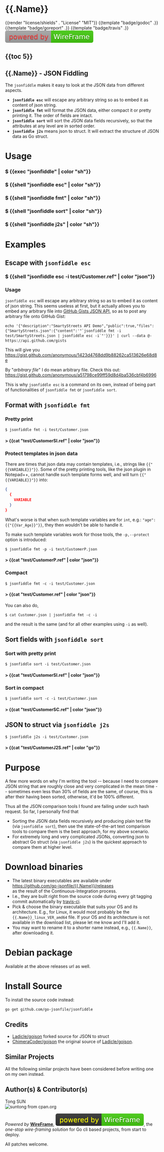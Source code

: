 
# {{.Name}}

{{render "license/shields" . "License" "MIT"}}
{{template "badge/godoc" .}}
{{template "badge/goreport" .}}
{{template "badge/travis" .}}
[![PoweredBy WireFrame](https://github.com/go-easygen/wireframe/blob/master/PoweredBy-WireFrame-R.svg)](http://godoc.org/github.com/go-easygen/wireframe)

## {{toc 5}}

## {{.Name}} - JSON Fiddling

The `jsonfiddle` makes it easy to look at the JSON data from different aspects. 

- **`jsonfiddle esc`** will escape any arbitrary string so as to embed it as content of json string.
- **`jsonfiddle fmt`** will format the JSON data, either compact it or pretty printing it. The order of fields are intact. 
- **`jsonfiddle sort`** will sort the JSON data fields recursively, so that the attributes at any level are in sorted order.
- **`jsonfiddle j2s`** means json to struct. It will extract the structure of JSON data as Go struct.

# Usage

### $ {{exec "jsonfiddle" | color "sh"}}

### $ {{shell "jsonfiddle esc" | color "sh"}}

### $ {{shell "jsonfiddle fmt" | color "sh"}}

### $ {{shell "jsonfiddle sort" | color "sh"}}

### $ {{shell "jsonfiddle j2s" | color "sh"}}

# Examples

## Escape with `jsonfiddle esc`

### $ {{shell "jsonfiddle esc -i test/Customer.ref" | color "json"}}

### Usage

`jsonfiddle esc` will escape any arbitrary string so as to embed it as content of json string. This seems useless at first, but it actually allows you to embed any arbitrary file into [GitHub Gists JSON API](https://developer.github.com/v3/gists/), so as to post any arbitrary file onto GitHub Gist:


    echo '{"description":"SmartyStreets API Demo","public":true,"files":{"SmartyStreets.json":{"content":'"`jsonfiddle fmt -i test/SmartyStreets.json | jsonfiddle esc -i`"'}}}' | curl --data @- https://api.github.com/gists

This will give you
https://gist.github.com/anonymous/1423d4768dd9b88262ca513626e68d8e


By "_arbitrary file_" I do mean arbitrary file. Check this out:
https://gist.github.com/anonymous/a51798ce99ff59d8d4ba536cbf4b6996

This is why `jsonfiddle esc` is a command on its own, instead of being part of functionalities of `jsonfiddle fmt` or `jsonfiddle sort`.

## Format with `jsonfiddle fmt`

### Pretty print

	$ jsonfiddle fmt -i test/Customer.json

#### > {{cat "test/CustomerSI.ref" | color "json"}}

### Protect templates in json data

There are times that json data may contain templates, i.e., strings like `{{"{{VARIABLE}}"}}`. Some of the pretty printing tools, like the json plugin in Notepad++, cannot handle such template forms well, and will turn `{{"{{VARIABLE}}"}}` into:

```json
{
  {
    VARIABLE
  }
}
```

What's worse is that when such template variables are for `int`, e.g.: `"age":{{"{{Var_Age}}"}}`, they then wouldn't be able to handle it.

To make such template variables work for those tools, the `-p,--protect` option is introduced:

	$ jsonfiddle fmt -p -i test/CustomerP.json

#### > {{cat "test/CustomerP.ref" | color "json"}}

### Compact

	$ jsonfiddle fmt -c -i test/Customer.json

#### > {{cat "test/Customer.ref" | color "json"}}

You can also do,

	$ cat Customer.json | jsonfiddle fmt -c -i

and the result is the same (and for all other examples using `-i` as well). 

## Sort fields with `jsonfiddle sort`

### Sort with pretty print

	$ jsonfiddle sort -i test/Customer.json

#### > {{cat "test/CustomerSI.ref" | color "json"}}

### Sort in compact

	$ jsonfiddle sort -c -i test/Customer.json

#### > {{cat "test/CustomerSC.ref" | color "json"}}

## JSON to struct via `jsonfiddle j2s`

	$ jsonfiddle j2s -i test/Customer.json

#### > {{cat "test/CustomerJ2S.ref" | color "go"}}


# Purpose

A few more words on why I'm writing the tool -- because I need to compare JSON string that are roughly close and very complicated in the mean time -- sometimes even less than 30% of fields are the same, of course, this is after their having been sorted, otherwise, it'd be 100% different.

Thus all the JSON comparison tools I found are failing under such hash request. So far, I personally find that

- Sorting the JSON data fields recursively and producing plain text file (via `jsonfiddle sort`), then use the state-of-the-art text comparison tools to compare them is the best approach, for my above scenario.
- For extremely long and very complicated JSONs, converting json to abstract Go struct (via `jsonfiddle j2s`) is the quickest approach to compare them at higher level.

# Download binaries

- The latest binary executables are available under  
https://github.com/go-jsonfile/{{.Name}}/releases  
as the result of the Continuous-Integration process.
- I.e., they are built right from the source code during every git tagging commit automatically by [travis-ci](https://travis-ci.org/).
- Pick & choose the binary executable that suits your OS and its architecture. E.g., for Linux, it would most probably be the `{{.Name}}_linux_VER_amd64` file. If your OS and its architecture is not available in the download list, please let me know and I'll add it.
- You may want to rename it to a shorter name instead, e.g., `{{.Name}}`, after downloading it. 


# Debian package

Available at the above releases url as well.

# Install Source

To install the source code instead:

```
go get github.com/go-jsonfile/jsonfiddle
```


## Credits

- [Ladicle/gojson](https://github.com/Ladicle/gojson) forked source for JSON to struct
- [ChimeraCoder/gojson](https://github.com/ChimeraCoder/gojson) the original source of [Ladicle/gojson](https://github.com/Ladicle/gojson).

## Similar Projects

All the following similar projects have been considered before writing one on my own instead.

## Author(s) & Contributor(s)

Tong SUN  
![suntong from cpan.org](https://img.shields.io/badge/suntong-%40cpan.org-lightgrey.svg "suntong from cpan.org")

_Powered by_ [**WireFrame**](https://github.com/go-easygen/wireframe),  [![PoweredBy WireFrame](https://github.com/go-easygen/wireframe/blob/master/PoweredBy-WireFrame-Y.svg)](http://godoc.org/github.com/go-easygen/wireframe), the _one-stop wire-framing solution_ for Go cli based projects, from start to deploy.

All patches welcome. 

